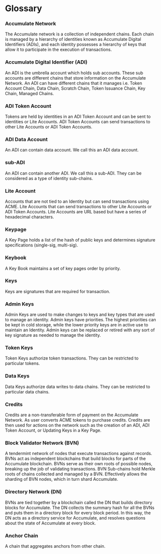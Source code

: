 # Glossary

### Accumulate Network

The Accumulate network is a collection of independent chains. Each chain is managed by a hierarchy of identities known as Accumulate Digital Identifiers (ADIs), and each identity possesses a hierarchy of keys that allow it to participate in the execution of transactions.

### Accumulate Digital Identifier (ADI)

An ADI is the umbrella account which holds sub accounts. These sub accounts are different chains that store information on the Accumulate Network. An ADI can have different chains that it manages i.e. Token Account Chain, Data Chain, Scratch Chain, Token Issuance Chain, Key Chain, Managed Chains.

### ADI Token Account

Tokens are held by identities in an ADI Token Account and can be sent to identities or Lite Accounts. ADI Token Accounts can send transactions to other Lite Accounts or ADI Token Accounts.

### ADI Data Account

An ADI can contain data account. We call this an ADI data account.

### sub-ADI

An ADI can contain another ADI. We call this a sub-ADI. They can be considered as a type of identity sub-chains.

### Lite Account

Accounts that are not tied to an Identity but can send transactions using ACME. Lite Accounts that can send transactions to other Lite Accounts or ADI Token Accounts. Lite Accounts are URL based but have a series of hexadecimal characters.

### Keypage

A Key Page holds a list of the hash of public keys and determines signature specifications (single-sig, multi-sig).

### Keybook

A Key Book maintains a set of key pages order by priority.

### Keys

Keys are signatures that are required for transaction.

### Admin Keys

Admin Keys are used to make changes to keys and key types that are used to manage an identity. Admin keys have priorities. The highest priorities can be kept in cold storage, while the lower priority keys are in active use to maintain an Identity. Admin keys can be replaced or retired with any sort of key signature as needed to manage the identity.

### Token Keys

Token Keys authorize token transactions. They can be restricted to particular tokens.

### Data Keys

Data Keys authorize data writes to data chains. They can be restricted to particular data chains.

### Credits

Credits are a non-transferable form of payment on the Accumulate Network. As user converts ACME tokens to purchase credits. Credits are then used for actions on the network such as the creation of an ADI, ADI Token Account, or Updating Keys in a Key Page.

### Block Validator Network (BVN)

A tendermint network of nodes that execute transactions against records. BVNs act as independent blockchains that build blocks for parts of the Accumulate blockchain. BVNs serve as their own roots of possible nodes, breaking up the job of validating transactions. BVN Sub-chains hold Merkle roots of chains collected and managed by a BVN. Effectively allows the sharding of BVN nodes, which in turn shard Accumulate.

### Directory Network (DN)

BVNs are tied together by a blockchain called the DN that builds directory blocks for Accumulate. The DN collects the summary hash for all the BVNs and puts them in a directory block for every block period. In this way, the DN acts as a directory service for Accumulate, and resolves questions about the state of Accumulate at every block. 

### Anchor Chain

A chain that aggregates anchors from other chain.
